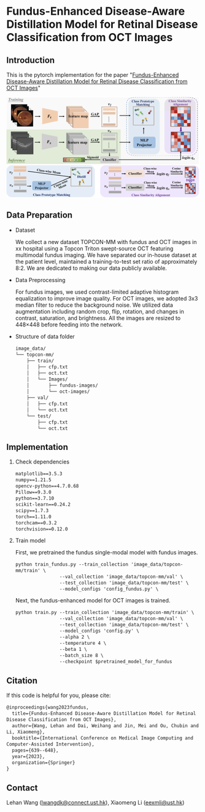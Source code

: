 # Fundus-Enhanced Disease-Aware Distillation Model for Retinal Disease Classification from OCT Images

## Introduction

This is the pytorch implementation for the paper "[Fundus-Enhanced Disease-Aware Distillation Model for Retinal Disease Classification from OCT Images](https://arxiv.org/abs/2308.00291)"

![image-20230619155720859](figure/framework.png)

## Data Preparation

- Dataset

  We collect a new dataset TOPCON-MM with fundus and OCT images in xx hospital using a Topcon Triton swept-source OCT featuring multimodal fundus imaging. We have separated our in-house dataset  at the patient level, maintained a training-to-test set ratio of approximately 8:2. We are dedicated to making our data publicly available.

- Data Preprocessing

  For fundus images, we used contrast-limited adaptive histogram equalization to improve image quality. For OCT images, we adopted 3x3 median filter to reduce the background noise. We utilized data augmentation including random crop, flip, rotation, and changes in contrast, saturation, and brightness. All the images are resized to 448×448 before feeding into the network.

- Structure of data folder

  ```
  image_data/
  └── topcon-mm/
      ├── train/
      │   ├── cfp.txt
      │   ├── oct.txt
      │   └── Images/
      │       ├── fundus-images/
      │       └── oct-images/
      ├── val/
      │   ├── cfp.txt
      │   └── oct.txt
      └── test/
          ├── cfp.txt
          └── oct.txt
  ```

## Implementation

1. Check dependencies

   ```
   matplotlib==3.5.3
   numpy==1.21.5
   opencv-python==4.7.0.68
   Pillow==9.3.0
   python==3.7.10
   scikit-learn==0.24.2
   scipy==1.7.3
   torch==1.11.0
   torchcam==0.3.2
   torchvision==0.12.0
   ```

2. Train model

   First, we pretrained the fundus single-modal model with fundus images.

   ```
   python train_fundus.py --train_collection 'image_data/topcon-mm/train' \
                   --val_collection 'image_data/topcon-mm/val' \
                   --test_collection 'image_data/topcon-mm/test' \
                   --model_configs 'config_fundus.py' \
   ```

   Next, the fundus-enhanced model for OCT images is trained.

   ```
   python train.py --train_collection 'image_data/topcon-mm/train' \
                   --val_collection 'image_data/topcon-mm/val' \
                   --test_collection 'image_data/topcon-mm/test' \
                   --model_configs 'config.py' \
                   --alpha 2 \
                   --temperature 4 \
                   --beta 1 \
                   --batch_size 8 \
                   --checkpoint $pretrained_model_for_fundus
   ```

## Citation
If this code is helpful for you, please cite:
```
@inproceedings{wang2023fundus,
  title={Fundus-Enhanced Disease-Aware Distillation Model for Retinal Disease Classification from OCT Images},
  author={Wang, Lehan and Dai, Weihang and Jin, Mei and Ou, Chubin and Li, Xiaomeng},
  booktitle={International Conference on Medical Image Computing and Computer-Assisted Intervention},
  pages={639--648},
  year={2023},
  organization={Springer}
}
```

## Contact
Lehan Wang (lwangdk@connect.ust.hk), 
Xiaomeng Li (eexmli@ust.hk)
